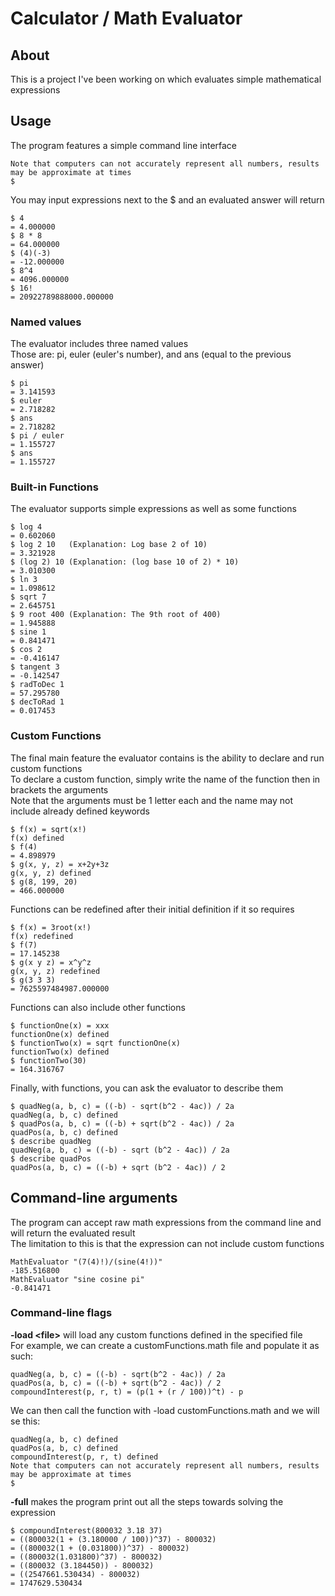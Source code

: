 # Calculator / Math Evaluator

## About

This is a project I've been working on which evaluates simple mathematical expressions

## Usage

The program features a simple command line interface

```text
Note that computers can not accurately represent all numbers, results may be approximate at times
$ 
```

You may input expressions next to the $ and an evaluated answer will return

```text
$ 4
= 4.000000
$ 8 * 8
= 64.000000
$ (4)(-3)
= -12.000000
$ 8^4
= 4096.000000
$ 16!
= 20922789888000.000000
```

### Named values

The evaluator includes three named values \
Those are: pi, euler (euler's number), and ans (equal to the previous answer)

```text
$ pi
= 3.141593
$ euler
= 2.718282
$ ans
= 2.718282
$ pi / euler
= 1.155727
$ ans
= 1.155727
```

### Built-in Functions

The evaluator supports simple expressions as well as some functions

```text
$ log 4
= 0.602060
$ log 2 10   (Explanation: Log base 2 of 10)
= 3.321928
$ (log 2) 10 (Explanation: (log base 10 of 2) * 10)
= 3.010300
$ ln 3
= 1.098612
$ sqrt 7
= 2.645751
$ 9 root 400 (Explanation: The 9th root of 400)
= 1.945888
$ sine 1
= 0.841471
$ cos 2
= -0.416147
$ tangent 3
= -0.142547
$ radToDec 1
= 57.295780
$ decToRad 1
= 0.017453
```

### Custom Functions

The final main feature the evaluator contains is the ability to declare and run custom functions \
To declare a custom function, simply write the name of the function then in brackets the arguments \
Note that the arguments must be 1 letter each and the name may not include already defined keywords

```text
$ f(x) = sqrt(x!)
f(x) defined
$ f(4)
= 4.898979
$ g(x, y, z) = x+2y+3z
g(x, y, z) defined
$ g(8, 199, 20)
= 466.000000
```

Functions can be redefined after their initial definition if it so requires

```text
$ f(x) = 3root(x!)
f(x) redefined
$ f(7)
= 17.145238
$ g(x y z) = x^y^z
g(x, y, z) redefined
$ g(3 3 3)
= 7625597484987.000000
```

Functions can also include other functions

```text
$ functionOne(x) = xxx
functionOne(x) defined
$ functionTwo(x) = sqrt functionOne(x)
functionTwo(x) defined
$ functionTwo(30)
= 164.316767
```

Finally, with functions, you can ask the evaluator to describe them

```text
$ quadNeg(a, b, c) = ((-b) - sqrt(b^2 - 4ac)) / 2a
quadNeg(a, b, c) defined
$ quadPos(a, b, c) = ((-b) + sqrt(b^2 - 4ac)) / 2a
quadPos(a, b, c) defined
$ describe quadNeg
quadNeg(a, b, c) = ((-b) - sqrt (b^2 - 4ac)) / 2a
$ describe quadPos
quadPos(a, b, c) = ((-b) + sqrt (b^2 - 4ac)) / 2
```

## Command-line arguments

The program can accept raw math expressions from the command line and will return the evaluated result \
The limitation to this is that the expression can not include custom functions

```text
MathEvaluator "(7(4)!)/(sine(4!))"
-185.516800
MathEvaluator "sine cosine pi" 
-0.841471
```

### Command-line flags

**-load <​file>** will load any custom functions defined in the specified file \
For example, we can create a customFunctions.math file and populate it as such:

```text
quadNeg(a, b, c) = ((-b) - sqrt(b^2 - 4ac)) / 2a
quadPos(a, b, c) = ((-b) + sqrt(b^2 - 4ac)) / 2
compoundInterest(p, r, t) = (p(1 + (r / 100))^t) - p
```

We can then call the function with -load customFunctions.math and we will se this:

```text
quadNeg(a, b, c) defined
quadPos(a, b, c) defined
compoundInterest(p, r, t) defined
Note that computers can not accurately represent all numbers, results may be approximate at times
$ 
```

**-full** makes the program print out all the steps towards solving the expression

```text
$ compoundInterest(800032 3.18 37)
= ((800032(1 + (3.180000 / 100))^37) - 800032)
= ((800032(1 + (0.031800))^37) - 800032)
= ((800032(1.031800)^37) - 800032)
= ((800032 (3.184450)) - 800032)
= ((2547661.530434) - 800032)
= 1747629.530434
```
